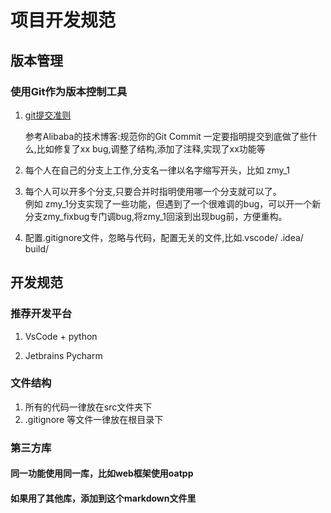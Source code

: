 # 项目开发规范

## 版本管理

### 使用Git作为版本控制工具

1.  [git提交准则](https://zhuanlan.zhihu.com/p/182553920)

    参考Alibaba的技术博客:规范你的Git Commit
    一定要指明提交到底做了些什么,比如修复了xx bug,调整了结构,添加了注释,实现了xx功能等

2. 每个人在自己的分支上工作,分支名一律以名字缩写开头，比如 zmy_1

3. 每个人可以开多个分支,只要合并时指明使用哪一个分支就可以了。<br>  例如 zmy_1分支实现了一些功能，但遇到了一个很难调的bug，可以开一个新分支zmy_fixbug专门调bug,将zmy_1回滚到出现bug前，方便重构。

4. 配置.gitignore文件，忽略与代码，配置无关的文件,比如.vscode/ .idea/ build/

## 开发规范

### 推荐开发平台
1. VsCode + python

2. Jetbrains Pycharm

### 文件结构

1. 所有的代码一律放在src文件夹下
3. .gitignore 等文件一律放在根目录下


### 第三方库
#### 同一功能使用同一库，比如web框架使用oatpp
#### 如果用了其他库，添加到这个markdown文件里

